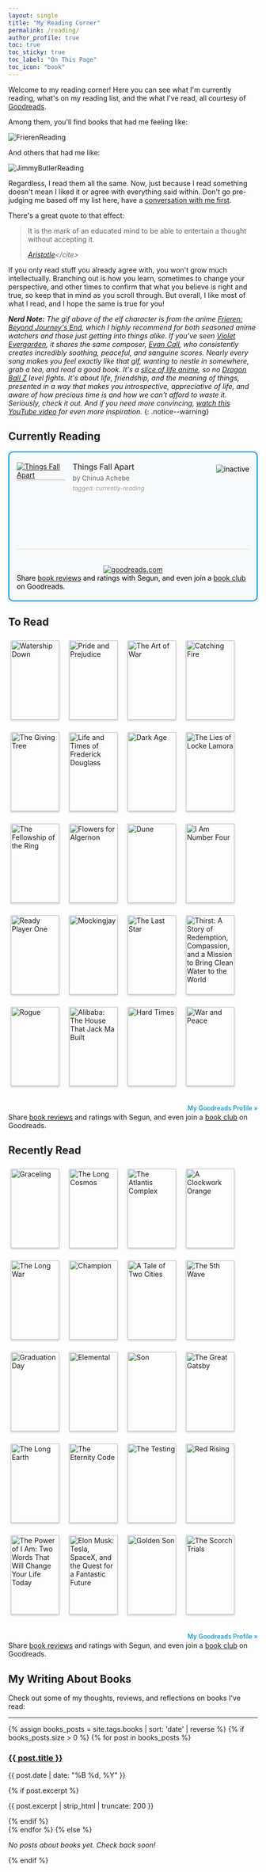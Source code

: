 ```yaml
---
layout: single
title: "My Reading Corner"
permalink: /reading/
author_profile: true
toc: true
toc_sticky: true
toc_label: "On This Page"
toc_icon: "book"
---
```


<script src="/assets/js/dynamic-link-targeting.js"></script>

<style>
  @media (min-width: 768px) {
    #frieren {
        width: 70%
    }
  }
</style>

Welcome to my reading corner! Here you can see what I'm currently reading, what's on my reading list, and the what I've read, all courtesy of [Goodreads](https://www.goodreads.com/user/show/39852937-segun).

Among them, you'll find books that had me feeling like:

<div class="meme-container">
  <div id="frieren" class="meme-wrapper">
    <img alt="FrierenReading" src="/assets/images/frieren-reading.gif"/>
  </div>
</div>

And others that had me like:

<div class="meme-container">
  <div class="meme-wrapper">
    <img alt="JimmyButlerReading" src="/assets/images/jimmy-butler-reading.jpg"/>
  </div>
</div>

Regardless, I read them all the same. Now, just because I read something doesn't mean I liked it or agree with everything said within. Don't go pre-judging me based off my list here, have a [conversation with me first](/contact).

There's a great quote to that effect:

> It is the mark of an educated mind to be able to entertain a thought without accepting it.
>
> <cite>[Aristotle](https://en.wikiquote.org/wiki/Aristotle#:~:text=It%20is%20the%20mark%20of%20an%20educated%20mind%20to%20be%20able%20to%20entertain%20a%20thought%20without%20accepting%20it.)</cite>

If you only read stuff you already agree with, you won't grow much intellectually. Branching out is how you learn, sometimes to change your perspective, and other times to confirm that what you believe is right and true, so keep that in mind as you scroll through. But overall, I like most of what I read, and I hope the same is true for you!

_**Nerd Note:** The gif above of the elf character is from the anime [Frieren: Beyond Journey's End](https://en.wikipedia.org/wiki/Frieren), which I highly recommend for both seasoned anime watchers and those just getting into things alike. If you've seen [Violet Evergarden](https://en.wikipedia.org/wiki/Violet_Evergarden), it shares the same composer, [Evan Call](https://en.wikipedia.org/wiki/Evan_Call), who consistently creates incredibly soothing, peaceful, and sanguine scores. Nearly every song makes you feel exactly like that gif, wanting to nestle in somewhere, grab a tea, and read a good book. It's a [slice of life anime](https://www.google.com/search?q=What+is+a+slice+of+life+anime), so no [Dragon Ball Z](https://en.wikipedia.org/wiki/Dragon_Ball_Z) level fights. It's about life, friendship, and the meaning of things, presented in a way that makes you introspective, appreciative of life, and aware of how precious time is and how we can't afford to waste it. Seriously, check it out. And if you need more convincing, [watch this YouTube video](https://www.youtube.com/watch?v=FJ8-7LXa-8A) for even more inspiration._
{: .notice--warning}

## Currently Reading

<div class="goodreads-widget-container currently-reading-widget">
  <style type="text/css" media="screen">
    .gr_custom_container_1749914253 {
      border: 2px solid #0092ca;
      border-radius: 10px;
      padding: 20px 15px;
      background-color: #f8f9fa;
      color: #000000;
      box-shadow: 0 2px 4px rgba(0, 0, 0, 0.1);
      transition: all 0.3s ease;
    }
    .gr_custom_header_1749914253 {
      display: none !important;
    }
    .gr_custom_each_container_1749914253 {
      width: 100%;
      clear: both;
      margin-bottom: 15px;
      overflow: auto;
      padding-bottom: 15px;
      border-bottom: 1px solid #e0e0e0;
    }
    .gr_custom_each_container_1749914253:last-child {
      border-bottom: none;
      margin-bottom: 0;
      padding-bottom: 0;
    }
    .gr_custom_book_container_1749914253 {
      overflow: hidden;
      height: 160px;
      float: left;
      margin-right: 15px;
      width: 98px;
    }
    .gr_custom_book_container_1749914253 img {
      box-shadow: 0 2px 4px rgba(0, 0, 0, 0.2);
      transition: transform 0.2s ease;
    }
    .gr_custom_book_container_1749914253 img:hover {
      transform: scale(1.05);
    }
    .gr_custom_title_1749914253 {
      font-size: 1.1em;
      margin-bottom: 5px;
    }
    .gr_custom_title_1749914253 a {
      color: #333 !important;
      text-decoration: none !important;
      font-weight: 500;
    }
    .gr_custom_title_1749914253 a:hover {
      color: #0092ca !important;
      text-decoration: underline !important;
    }
    .gr_custom_author_1749914253 {
      font-size: 0.95em;
      color: #666;
      margin-bottom: 5px;
    }
    .gr_custom_author_1749914253 a {
      color: #666 !important;
      text-decoration: none !important;
    }
    .gr_custom_author_1749914253 a:hover {
      color: #0092ca !important;
    }
    .gr_custom_tags_1749914253 {
      font-size: 0.85em;
      color: #999;
      font-style: italic;
    }
    .gr_custom_rating_1749914253 {
      float: right;
      margin-top: 5px;
    }

    /* Mobile responsive */
    @media (max-width: 600px) {
      .gr_custom_book_container_1749914253 {
        float: none;
        margin: 0 auto 15px;
        display: block;
      }
      .gr_custom_rating_1749914253 {
        float: none;
        text-align: center;
        margin: 10px 0;
      }
      .gr_custom_title_1749914253,
      .gr_custom_author_1749914253,
      .gr_custom_tags_1749914253 {
        text-align: center;
      }
    }
  </style>

  <div id="gr_custom_widget_1749914253">
    <div class="gr_custom_container_1749914253">
      <div class="gr_custom_each_container_1749914253">
        <div class="gr_custom_book_container_1749914253">
          <a title="Things Fall Apart (The African Trilogy, #1)" rel="nofollow" href="https://www.goodreads.com/review/show/4285460871?utm_medium=api&amp;utm_source=custom_widget"><img alt="Things Fall Apart" border="0" src="https://i.gr-assets.com/images/S/compressed.photo.goodreads.com/books/1708114013l/37781._SX98_.jpg" /></a>
        </div>
        <div class="gr_custom_rating_1749914253">
          <span class=" staticStars notranslate"><img alt="inactive" src="https://s.gr-assets.com/images/layout/gr_red_star_inactive.png" /><img alt="" src="https://s.gr-assets.com/images/layout/gr_red_star_inactive.png" /><img alt="" src="https://s.gr-assets.com/images/layout/gr_red_star_inactive.png" /><img alt="" src="https://s.gr-assets.com/images/layout/gr_red_star_inactive.png" /><img alt="" src="https://s.gr-assets.com/images/layout/gr_red_star_inactive.png" /></span>
        </div>
        <div class="gr_custom_title_1749914253">
          <a rel="nofollow" href="https://www.goodreads.com/review/show/4285460871?utm_medium=api&amp;utm_source=custom_widget">Things Fall Apart</a>
        </div>
        <div class="gr_custom_author_1749914253">
          by <a rel="nofollow" href="https://www.goodreads.com/author/show/8051.Chinua_Achebe">Chinua Achebe</a>
        </div>
        <div class="gr_custom_tags_1749914253">
          tagged: currently-reading
        </div>
      </div>
      <br style="clear: both"/>
      <center>
        <a rel="nofollow" href="https://www.goodreads.com/"><img alt="goodreads.com" style="border:0" src="https://s.gr-assets.com/images/widget/widget_logo.gif" /></a>
      </center>
      <noscript>
        Share <a rel="nofollow" href="https://www.goodreads.com/">book reviews</a> and ratings with Segun, and even join a <a rel="nofollow" href="https://www.goodreads.com/group">book club</a> on Goodreads.
      </noscript>
    </div>
  </div>
  <script src="https://www.goodreads.com/review/custom_widget/39852937.Segun's%20Bookshelf:%20Currently%20Reading?cover_position=left&cover_size=medium&num_books=20&order=a&shelf=currently-reading&show_author=1&show_cover=1&show_rating=1&show_review=1&show_tags=1&show_title=1&sort=date_added&widget_bg_color=FFFFFF&widget_bg_transparent=&widget_border_width=1&widget_id=1749914253&widget_text_color=000000&widget_title_size=large&widget_width=full" type="text/javascript" charset="utf-8"></script>
</div>

## To Read

<div class="goodreads-widget-container to-read-widget">
  <style type="text/css" media="screen">
    #gr_grid_widget_1749915188 .gr_grid_container {
      width: 100%;
      margin: 20px 0;
    }
    #gr_grid_widget_1749915188 h2 {
      display: none !important;
    }
    #gr_grid_widget_1749915188 .gr_grid_book_container {
      float: left;
      width: 98px;
      height: 160px;
      padding: 5px;
      overflow: hidden;
      margin: 0 10px 15px 0;
    }
    #gr_grid_widget_1749915188 .gr_grid_book_container img {
      width: 100%;
      height: auto;
      box-shadow: 0 2px 4px rgba(0, 0, 0, 0.2);
      transition: all 0.3s ease;
    }
    #gr_grid_widget_1749915188 .gr_grid_book_container:hover img {
      transform: scale(1.05);
      box-shadow: 0 4px 8px rgba(0, 0, 0, 0.3);
    }
    #gr_grid_widget_1749915188 .gr_grid_branding {
      color: #0092ca !important;
      font-weight: 500;
    }

    /* Responsive grid */
    @media (max-width: 768px) {
      #gr_grid_widget_1749915188 .gr_grid_book_container {
        width: calc(25% - 10px);
        height: auto;
        margin: 0 5px 10px;
      }
    }
    @media (max-width: 480px) {
      #gr_grid_widget_1749915188 .gr_grid_book_container {
        width: calc(33.33% - 10px);
      }
    }
  </style>
  <div id="gr_grid_widget_1749915188">
    <div class="gr_grid_container">
      <div class="gr_grid_book_container"><a title="Watership Down (Watership Down, #1)" rel="nofollow" href="https://www.goodreads.com/book/show/76620.Watership_Down"><img alt="Watership Down" border="0" src="https://i.gr-assets.com/images/S/compressed.photo.goodreads.com/books/1405136931l/76620._SX98_.jpg" /></a></div>
      <div class="gr_grid_book_container"><a title="Pride and Prejudice" rel="nofollow" href="https://www.goodreads.com/book/show/1885.Pride_and_Prejudice"><img alt="Pride and Prejudice" border="0" src="https://i.gr-assets.com/images/S/compressed.photo.goodreads.com/books/1320399351l/1885._SX98_.jpg" /></a></div>
      <div class="gr_grid_book_container"><a title="The Art of War" rel="nofollow" href="https://www.goodreads.com/book/show/10534.The_Art_of_War"><img alt="The Art of War" border="0" src="https://i.gr-assets.com/images/S/compressed.photo.goodreads.com/books/1630683326l/10534._SX98_.jpg" /></a></div>
      <div class="gr_grid_book_container"><a title="Catching Fire (The Hunger Games, #2)" rel="nofollow" href="https://www.goodreads.com/book/show/6148028-catching-fire"><img alt="Catching Fire" border="0" src="https://i.gr-assets.com/images/S/compressed.photo.goodreads.com/books/1586722941l/6148028._SX98_.jpg" /></a></div>
      <div class="gr_grid_book_container"><a title="The Giving Tree" rel="nofollow" href="https://www.goodreads.com/book/show/370493.The_Giving_Tree"><img alt="The Giving Tree" border="0" src="https://i.gr-assets.com/images/S/compressed.photo.goodreads.com/books/1725807591l/370493._SX98_.jpg" /></a></div>
      <div class="gr_grid_book_container"><a title="Life and Times of Frederick Douglass" rel="nofollow" href="https://www.goodreads.com/book/show/124175.Life_and_Times_of_Frederick_Douglass"><img alt="Life and Times of Frederick Douglass" border="0" src="https://i.gr-assets.com/images/S/compressed.photo.goodreads.com/books/1171866554l/124175.jpg" /></a></div>
      <div class="gr_grid_book_container"><a title="Dark Age (Red Rising Saga, #5)" rel="nofollow" href="https://www.goodreads.com/book/show/29226553-dark-age"><img alt="Dark Age" border="0" src="https://i.gr-assets.com/images/S/compressed.photo.goodreads.com/books/1525464420l/29226553._SX98_.jpg" /></a></div>
      <div class="gr_grid_book_container"><a title="The Lies of Locke Lamora (Gentleman Bastard, #1)" rel="nofollow" href="https://www.goodreads.com/book/show/29588376-the-lies-of-locke-lamora"><img alt="The Lies of Locke Lamora" border="0" src="https://i.gr-assets.com/images/S/compressed.photo.goodreads.com/books/1458646334l/29588376._SY160_.jpg" /></a></div>
      <div class="gr_grid_book_container"><a title="The Fellowship of the Ring (The Lord of the Rings, #1)" rel="nofollow" href="https://www.goodreads.com/book/show/3263607-the-fellowship-of-the-ring"><img alt="The Fellowship of the Ring" border="0" src="https://i.gr-assets.com/images/S/compressed.photo.goodreads.com/books/1486871542l/3263607._SY160_.jpg" /></a></div>
      <div class="gr_grid_book_container"><a title="Flowers for Algernon" rel="nofollow" href="https://www.goodreads.com/book/show/18373.Flowers_for_Algernon"><img alt="Flowers for Algernon" border="0" src="https://i.gr-assets.com/images/S/compressed.photo.goodreads.com/books/1689071681l/18373._SX98_.jpg" /></a></div>
      <div class="gr_grid_book_container"><a title="Dune (Dune, #1)" rel="nofollow" href="https://www.goodreads.com/book/show/44767458-dune"><img alt="Dune" border="0" src="https://i.gr-assets.com/images/S/compressed.photo.goodreads.com/books/1555447414l/44767458._SX98_.jpg" /></a></div>
      <div class="gr_grid_book_container"><a title="I Am Number Four (Lorien Legacies, #1)" rel="nofollow" href="https://www.goodreads.com/book/show/7747374-i-am-number-four"><img alt="I Am Number Four" border="0" src="https://i.gr-assets.com/images/S/compressed.photo.goodreads.com/books/1305807140l/7747374._SX98_.jpg" /></a></div>
      <div class="gr_grid_book_container"><a title="Ready Player One (Ready Player One, #1)" rel="nofollow" href="https://www.goodreads.com/book/show/9969571-ready-player-one"><img alt="Ready Player One" border="0" src="https://i.gr-assets.com/images/S/compressed.photo.goodreads.com/books/1500930947l/9969571._SX98_.jpg" /></a></div>
      <div class="gr_grid_book_container"><a title="Mockingjay (The Hunger Games, #3)" rel="nofollow" href="https://www.goodreads.com/book/show/7260188-mockingjay"><img alt="Mockingjay" border="0" src="https://i.gr-assets.com/images/S/compressed.photo.goodreads.com/books/1586722918l/7260188._SX98_.jpg" /></a></div>
      <div class="gr_grid_book_container"><a title="The Last Star (The 5th Wave, #3)" rel="nofollow" href="https://www.goodreads.com/book/show/16131489-the-last-star"><img alt="The Last Star" border="0" src="https://i.gr-assets.com/images/S/compressed.photo.goodreads.com/books/1444237685l/16131489._SX98_.jpg" /></a></div>
      <div class="gr_grid_book_container"><a title="Thirst: A Story of Redemption, Compassion, and a Mission to Bring Clean Water to the World" rel="nofollow" href="https://www.goodreads.com/book/show/37588710-thirst"><img alt="Thirst: A Story of Redemption, Compassion, and a Mission to Bring Clean Water to the World" border="0" src="https://i.gr-assets.com/images/S/compressed.photo.goodreads.com/books/1525842033l/37588710._SX98_.jpg" /></a></div>
      <div class="gr_grid_book_container"><a title="Rogue (The Paladin Prophecy, #3)" rel="nofollow" href="https://www.goodreads.com/book/show/23770294-rogue"><img alt="Rogue" border="0" src="https://i.gr-assets.com/images/S/compressed.photo.goodreads.com/books/1427521407l/23770294._SX98_.jpg" /></a></div>
      <div class="gr_grid_book_container"><a title="Alibaba: The House That Jack Ma Built" rel="nofollow" href="https://www.goodreads.com/book/show/25817524-alibaba"><img alt="Alibaba: The House That Jack Ma Built" border="0" src="https://i.gr-assets.com/images/S/compressed.photo.goodreads.com/books/1442823028l/25817524._SX98_.jpg" /></a></div>
      <div class="gr_grid_book_container"><a title="Hard Times" rel="nofollow" href="https://www.goodreads.com/book/show/5344.Hard_Times"><img alt="Hard Times" border="0" src="https://i.gr-assets.com/images/S/compressed.photo.goodreads.com/books/1631982866l/5344._SX98_.jpg" /></a></div>      <div class="gr_grid_book_container"><a title="War and Peace" rel="nofollow" href="https://www.goodreads.com/book/show/656.War_and_Peace"><img alt="War and Peace" border="0" src="https://i.gr-assets.com/images/S/compressed.photo.goodreads.com/books/1413215930l/656._SX98_.jpg" /></a></div>
      <br style="clear: both"/><br/><a class="gr_grid_branding" style="font-size: .9em; color: #382110; text-decoration: none; float: right; clear: both" rel="nofollow" href="https://www.goodreads.com/user/show/39852937-segun">My Goodreads Profile »</a>
      <noscript><br/>Share <a rel="nofollow" href="/">book reviews</a> and ratings with Segun, and even join a <a rel="nofollow" href="/group">book club</a> on Goodreads.</noscript>
    </div>
  </div>
  <script src="https://www.goodreads.com/review/grid_widget/39852937.Segun's%20Bookshelf:%20To%20Read?cover_size=medium&hide_link=&hide_title=&num_books=200&order=a&shelf=to-read&sort=random&widget_id=1749915188" type="text/javascript" charset="utf-8"></script>
</div>

## Recently Read

<div class="goodreads-widget-container read-widget">
  <style type="text/css" media="screen">
    #gr_grid_widget_1749920056 .gr_grid_container {
      width: 100%;
      margin: 20px 0;
    }
    #gr_grid_widget_1749920056 h2 {
      display: none !important;
    }
    #gr_grid_widget_1749920056 .gr_grid_book_container {
      float: left;
      width: 98px;
      height: 160px;
      padding: 5px;
      overflow: hidden;
      margin: 0 10px 15px 0;
    }
    #gr_grid_widget_1749920056 .gr_grid_book_container img {
      width: 100%;
      height: auto;
      box-shadow: 0 2px 4px rgba(0, 0, 0, 0.2);
      transition: all 0.3s ease;
    }
    #gr_grid_widget_1749920056 .gr_grid_book_container:hover img {
      transform: scale(1.05);
      box-shadow: 0 4px 8px rgba(0, 0, 0, 0.3);
    }
    #gr_grid_widget_1749920056 .gr_grid_branding {
      color: #0092ca !important;
      font-weight: 500;
    }

    /* Responsive grid */
    @media (max-width: 768px) {
      #gr_grid_widget_1749920056 .gr_grid_book_container {
        width: calc(25% - 10px);
        height: auto;
        margin: 0 5px 10px;
      }
    }
    @media (max-width: 480px) {
      #gr_grid_widget_1749920056 .gr_grid_book_container {
        width: calc(33.33% - 10px);
      }
    }
  </style>
  <div id="gr_grid_widget_1749920056">
    <div class="gr_grid_container">
      <div class="gr_grid_book_container"><a title="Graceling (Graceling Realm, #1)" rel="nofollow" href="https://www.goodreads.com/book/show/3236307-graceling"><img alt="Graceling" border="0" src="https://i.gr-assets.com/images/S/compressed.photo.goodreads.com/books/1331548394l/3236307._SX98_.jpg" /></a></div>
      <div class="gr_grid_book_container"><a title="The Long Cosmos (The Long Earth, #5)" rel="nofollow" href="https://www.goodreads.com/book/show/25859268-the-long-cosmos"><img alt="The Long Cosmos" border="0" src="https://i.gr-assets.com/images/S/compressed.photo.goodreads.com/books/1458942707l/25859268._SX98_.jpg" /></a></div>
      <div class="gr_grid_book_container"><a title="The Atlantis Complex (Artemis Fowl #7)" rel="nofollow" href="https://www.goodreads.com/book/show/7005865-the-atlantis-complex"><img alt="The Atlantis Complex" border="0" src="https://i.gr-assets.com/images/S/compressed.photo.goodreads.com/books/1522213238l/7005865._SX98_.jpg" /></a></div>
      <div class="gr_grid_book_container"><a title="A Clockwork Orange" rel="nofollow" href="https://www.goodreads.com/book/show/227463.A_Clockwork_Orange"><img alt="A Clockwork Orange" border="0" src="https://i.gr-assets.com/images/S/compressed.photo.goodreads.com/books/1681066799l/227463._SX98_.jpg" /></a></div>
      <div class="gr_grid_book_container"><a title="The Long War (The Long Earth, #2)" rel="nofollow" href="https://www.goodreads.com/book/show/17167572-the-long-war"><img alt="The Long War" border="0" src="https://i.gr-assets.com/images/S/compressed.photo.goodreads.com/books/1368422103l/17167572._SX98_.jpg" /></a></div>
      <div class="gr_grid_book_container"><a title="Champion (Legend, #3)" rel="nofollow" href="https://www.goodreads.com/book/show/14290364-champion"><img alt="Champion" border="0" src="https://i.gr-assets.com/images/S/compressed.photo.goodreads.com/books/1382652310l/14290364._SX98_.jpg" /></a></div>
      <div class="gr_grid_book_container"><a title="A Tale of Two Cities" rel="nofollow" href="https://www.goodreads.com/book/show/1953.A_Tale_of_Two_Cities"><img alt="A Tale of Two Cities" border="0" src="https://i.gr-assets.com/images/S/compressed.photo.goodreads.com/books/1344922523l/1953._SX98_.jpg" /></a></div>
      <div class="gr_grid_book_container"><a title="The 5th Wave (The 5th Wave, #1)" rel="nofollow" href="https://www.goodreads.com/book/show/16101128-the-5th-wave"><img alt="The 5th Wave" border="0" src="https://i.gr-assets.com/images/S/compressed.photo.goodreads.com/books/1359853842l/16101128._SX98_.jpg" /></a></div>
      <div class="gr_grid_book_container"><a title="Graduation Day (The Testing, #3)" rel="nofollow" href="https://www.goodreads.com/book/show/18222699-graduation-day"><img alt="Graduation Day" border="0" src="https://i.gr-assets.com/images/S/compressed.photo.goodreads.com/books/1384363227l/18222699._SX98_.jpg" /></a></div>
      <div class="gr_grid_book_container"><a title="Elemental (Elemental, #1)" rel="nofollow" href="https://www.goodreads.com/book/show/9409362-elemental"><img alt="Elemental" border="0" src="https://i.gr-assets.com/images/S/compressed.photo.goodreads.com/books/1346605578l/9409362._SX98_.jpg" /></a></div>
      <div class="gr_grid_book_container"><a title="Son (The Giver, #4)" rel="nofollow" href="https://www.goodreads.com/book/show/13324841-son"><img alt="Son" border="0" src="https://i.gr-assets.com/images/S/compressed.photo.goodreads.com/books/1349952095l/13324841._SX98_.jpg" /></a></div>
      <div class="gr_grid_book_container"><a title="The Great Gatsby" rel="nofollow" href="https://www.goodreads.com/book/show/4671.The_Great_Gatsby"><img alt="The Great Gatsby" border="0" src="https://i.gr-assets.com/images/S/compressed.photo.goodreads.com/books/1738790966l/4671._SX98_.jpg" /></a></div>
      <div class="gr_grid_book_container"><a title="The Long Earth (The Long Earth, #1)" rel="nofollow" href="https://www.goodreads.com/book/show/13147230-the-long-earth"><img alt="The Long Earth" border="0" src="https://i.gr-assets.com/images/S/compressed.photo.goodreads.com/books/1335532694l/13147230._SX98_.jpg" /></a></div>
      <div class="gr_grid_book_container"><a title="The Eternity Code (Artemis Fowl, #3)" rel="nofollow" href="https://www.goodreads.com/book/show/227865.The_Eternity_Code"><img alt="The Eternity Code" border="0" src="https://i.gr-assets.com/images/S/compressed.photo.goodreads.com/books/1327945417l/227865._SX98_.jpg" /></a></div>
      <div class="gr_grid_book_container"><a title="The Testing (The Testing, #1)" rel="nofollow" href="https://www.goodreads.com/book/show/13326831-the-testing"><img alt="The Testing" border="0" src="https://i.gr-assets.com/images/S/compressed.photo.goodreads.com/books/1363452191l/13326831._SX98_.jpg" /></a></div>
      <div class="gr_grid_book_container"><a title="Red Rising (Red Rising Saga, #1)" rel="nofollow" href="https://www.goodreads.com/book/show/15839976-red-rising"><img alt="Red Rising" border="0" src="https://i.gr-assets.com/images/S/compressed.photo.goodreads.com/books/1461354651l/15839976._SX98_.jpg" /></a></div>
      <div class="gr_grid_book_container"><a title="The Power of I Am: Two Words That Will Change Your Life Today" rel="nofollow" href="https://www.goodreads.com/book/show/24820022-the-power-of-i-am"><img alt="The Power of I Am: Two Words That Will Change Your Life Today" border="0" src="https://i.gr-assets.com/images/S/compressed.photo.goodreads.com/books/1435615321l/24820022._SX98_.jpg" /></a></div>
      <div class="gr_grid_book_container"><a title="Elon Musk: Tesla, SpaceX, and the Quest for a Fantastic Future" rel="nofollow" href="https://www.goodreads.com/book/show/25541028-elon-musk"><img alt="Elon Musk: Tesla, SpaceX, and the Quest for a Fantastic Future" border="0" src="https://i.gr-assets.com/images/S/compressed.photo.goodreads.com/books/1518291452l/25541028._SX98_.jpg" /></a></div>
      <div class="gr_grid_book_container"><a title="Golden Son (Red Rising Saga, #2)" rel="nofollow" href="https://www.goodreads.com/book/show/18966819-golden-son"><img alt="Golden Son" border="0" src="https://i.gr-assets.com/images/S/compressed.photo.goodreads.com/books/1394684475l/18966819._SX98_.jpg" /></a></div>      <div class="gr_grid_book_container"><a title="The Scorch Trials (The Maze Runner, #2)" rel="nofollow" href="https://www.goodreads.com/book/show/7631105-the-scorch-trials"><img alt="The Scorch Trials" border="0" src="https://i.gr-assets.com/images/S/compressed.photo.goodreads.com/books/1388240248l/7631105._SX98_.jpg" /></a></div>
      <br style="clear: both"/><br/><a class="gr_grid_branding" style="font-size: .9em; color: #382110; text-decoration: none; float: right; clear: both" rel="nofollow" href="https://www.goodreads.com/user/show/39852937-segun">My Goodreads Profile »</a>
      <noscript><br/>Share <a rel="nofollow" href="/">book reviews</a> and ratings with Segun, and even join a <a rel="nofollow" href="/group">book club</a> on Goodreads.</noscript>
    </div>
  </div>
  <script src="https://www.goodreads.com/review/grid_widget/39852937.Segun's%20Bookshelf:%20Read?cover_size=medium&hide_link=&hide_title=&num_books=200&order=d&shelf=read&sort=date_read&widget_id=1749920056" type="text/javascript" charset="utf-8"></script>
</div>

## My Writing About Books

Check out some of my thoughts, reviews, and reflections on books I've read:

---

<div>
  {% assign books_posts = site.tags.books | sort: 'date' | reverse %}
  {% if books_posts.size > 0 %}
    {% for post in books_posts %}
      <article class="archive__item">
        <h3 class="archive__item-title no_toc">
          <a href="{{ post.url | relative_url }}">{{ post.title }}</a>
        </h3>
        <p class="page__meta">
          <time datetime="{{ post.date | date_to_xmlschema }}">{{ post.date | date: "%B %d, %Y" }}</time>
        </p>
        {% if post.excerpt %}
          <p class="archive__item-excerpt">{{ post.excerpt | strip_html | truncate: 200 }}</p>
        {% endif %}
      </article>
    {% endfor %}
  {% else %}
    <p><em>No posts about books yet. Check back soon!</em></p>
  {% endif %}
</div>
